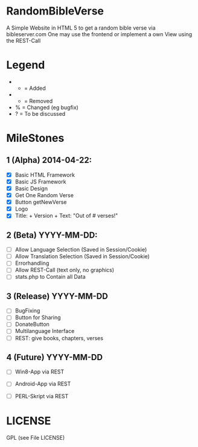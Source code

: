 RandomBibleVerse
===========

A Simple Website in HTML 5 to get a random bible verse via bibleserver.com
One may use the frontend or implement a own View using the REST-Call


# Legend
- + = Added
- - = Removed
- % = Changed (eg bugfix)
- ? = To be discussed

# MileStones

## 1 (Alpha) 2014-04-22:
- [X] Basic HTML Framework
- [X] Basic JS Framework
- [X] Basic Design
- [X] Get One Random Verse
- [X] Button getNewVerse
- [X] Logo
- [X] Title: + Version + Text: "Out of # verses!" 

## 2 (Beta) YYYY-MM-DD:
- [ ] Allow Language Selection (Saved in Session/Cookie)
- [ ] Allow Translation Selection (Saved in Session/Cookie)
- [ ] Errorhandling
- [ ] Allow REST-Call (text only, no graphics)
- [ ] stats.php to Contain all Data

## 3 (Release) YYYY-MM-DD
- [ ] BugFixing
- [ ] Button for Sharing
- [ ] DonateButton
- [ ] Multilanguage Interface
- [ ] REST: give books, chapters, verses

## 4 (Future) YYYY-MM-DD
- [ ] Win8-App via REST
- [ ] Android-App via REST
- [ ] PERL-Skript via REST


# LICENSE
GPL (see File LICENSE)